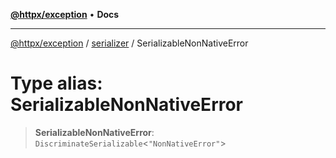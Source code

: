 [**@httpx/exception**](../../README.md) • **Docs**

---

[@httpx/exception](../../README.md) / [serializer](../README.md) / SerializableNonNativeError

# Type alias: SerializableNonNativeError

> **SerializableNonNativeError**: `DiscriminateSerializable`\<`"NonNativeError"`\>
